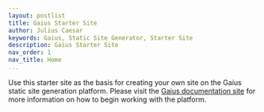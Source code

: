 ```yaml
---
layout: postlist
title: Gaius Starter Site
author: Julius Caesar
keywords: Gaius, Static Site Generator, Starter Site
description: Gaius Starter Site
nav_order: 1
nav_title: Home
...
```


Use this starter site as the basis for creating your own site on the Gaius static site generation platform.  Please visit the [Gaius documentation site](https://gaius-dev.github.io/gaius-docs/) for more information on how to begin working with the platform.